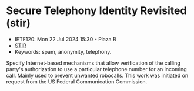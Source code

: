 # Secure Telephony Identity Revisited (stir)
* <IETFschedule>IETF120: Mon 22 Jul 2024 15:30 - Plaza B</IETFschedule>
* [STIR](https://datatracker.ietf.org/group/stir/about/)
* Keywords: spam, anonymity, telephony.


Specify Internet-based mechanisms that allow verification of the calling party's authorization to use a particular telephone number for an incoming call. Mainly used to prevent unwanted robocalls. This work was initiated on request from the US Federal Communication Commission.

